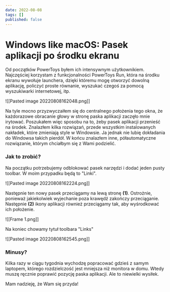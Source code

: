```yaml
---
date: 2022-08-08
tags: []
published: false
---
```

# Windows like macOS: Pasek aplikacji po środku ekranu

Od początków PowerToys byłem ich intensywnym użytkownikiem. Najczęściej korzystam z funkcjonalności PowerToys Run, która na środku ekranu wywołuje launchera, dzięki któremu mogę otworzyć dowolną aplikację, policzyć proste równanie, wyszukać czegoś za pomocą wyszukiwarki internetowej, itp.

![[Pasted image 20220808162048.png]]

Na tyle mocno przyzwyczaiłem się do centralnego położenia tego okna, że każdorazowe obracanie głowy w stronę paska aplikacji zaczęło mnie irytować. Poszukałem więc sposobu na to, żeby pasek aplikacji przenieść na środek. Znalazłem kilka rozwiązań, przede wszystkim instalowanych nakładek, które zmieniają style w Windowsie. Ja jednak nie lubię dokładania do Windowsa takich pierdół. W końcu znalazłem inne, półautomatyczne rozwiązanie, którym chciałbym się z Wami podzielić.

### Jak to zrobić?

Na początku potrzebujemy odblokować pasek narzędzi i dodać jeden pusty toolbar. W moim przypadku będą to "Linki".

![[Pasted image 20220808162224.png]]

Następnie ten nowy pasek przeciągamy na lewą stronę **(1)**. Ostrożnie, ponieważ jakiekolwiek wyjechanie poza krawędź zakończy przeciąganie. Następnie **(2)** ikony aplikacji również przeciągamy tak, aby wyśrodkować ich położenie.

![[Frame 1.png]]

Na koniec chowamy tytuł toolbara "Links"

![[Pasted image 20220808162545.png]]

### Minusy?

Kilka razy w ciągu tygodnia wychodzę popracować gdzieś z samym laptopem, którego rozdzielczość jest mniejsza niż monitora w domu. Wtedy muszę ręcznie poprawić pozycję paska aplikacji. Ale to niewielki wysiłek.

Mam nadzieję, że Wam się przyda!